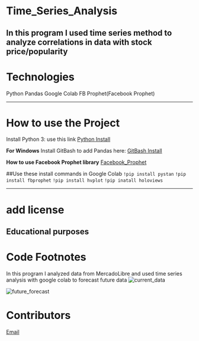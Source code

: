 # Time_Series_Analysis
In this program I used time series method to analyze correlations in data with stock price/popularity
---
# Technologies
Python
Pandas
Google Colab
FB Prophet(Facebook Prophet)

---

# How to use the Project
Install Python 3: use this link  [Python Install](https://www.python.org/)

**For Windows**
Install GitBash to add Pandas here: [GitBash Install](https://gitforwindows.org/)

**How to use Facebook Prophet library**
[Facebook_Prophet](https://facebook.github.io/prophet/)



##Use these install commands in Google Colab
`!pip install pystan`
`!pip install fbprophet`
`!pip install hvplot`
`!pip inatall holoviews`


---
# add license
Educational purposes
---

# Code Footnotes

In this program I analyzed data from MercadoLibre and used time series analysis with google colab to forecast future data
![current_data]()

![future_forecast]()


# Contributors
[Email](beccabeastly@gmail.com)
